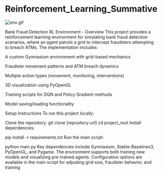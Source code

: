 # Reinforcement_Learning_Summative



![env gif](static_visualization1.gif)







Bank Fraud Detection RL Environment - Overview
This project provides a reinforcement learning environment for simulating bank fraud detection scenarios, where an agent patrols a grid to intercept fraudsters attempting to breach ATMs. The implementation includes:

A custom Gymnasium environment with grid-based mechanics

Fraudster movement patterns and ATM breach dynamics

Multiple action types (movement, monitoring, interventions)

3D visualization using PyOpenGL

Training scripts for DQN and Policy Gradient methods

Model saving/loading functionality

Setup Instructions
To run this project locally:

Clone the repository:
git clone [repository-url]
cd project_root
Install dependencies:

pip install -r requirements.txt
Run the main script:

python main.py
Key dependencies include Gymnasium, Stable-Baselines3, PyOpenGL, and Pygame. The environment supports both training new models and visualizing pre-trained agents. Configuration options are available in the main script for adjusting grid size, fraudster behavior, and training

